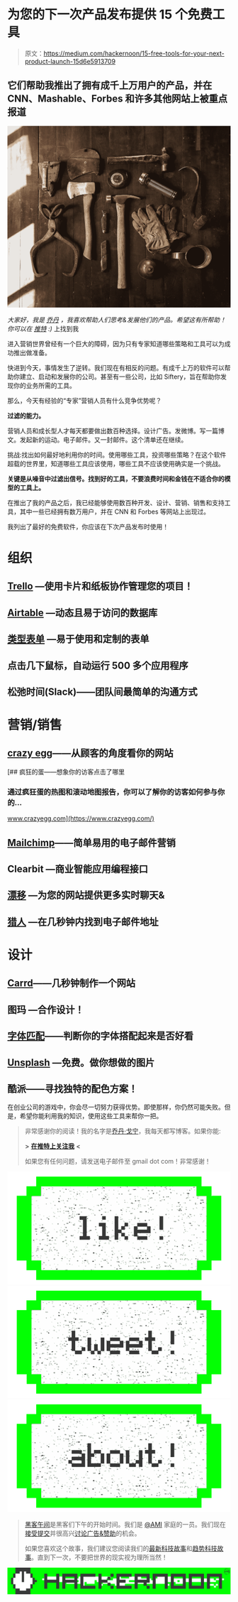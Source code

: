 # 为您的下一次产品发布提供 15 个免费工具

> 原文：<https://medium.com/hackernoon/15-free-tools-for-your-next-product-launch-15d6e5913709>

## 它们帮助我推出了拥有成千上万用户的产品，并在 CNN、Mashable、Forbes 和许多其他网站上被重点报道

![](img/315477ac7954236294b9f67392c4f2ff.png)

*大家好，我是* [*乔丹*](http://www.jordangonen.com/) *，我喜欢帮助人们思考&发展他们的产品。希望这有所帮助！你可以在* [*推特*](https://twitter.com/jrdngonen) *:)* 上找到我

进入营销世界曾经有一个巨大的障碍，因为只有专家知道哪些策略和工具可以为成功推出做准备。

快进到今天，事情发生了逆转。我们现在有相反的问题。有成千上万的软件可以帮助你建立、启动和发展你的公司。甚至有一些公司，比如 Siftery，旨在帮助你发现你的业务所需的工具。

那么，今天有经验的“专家”营销人员有什么竞争优势呢？

**过滤的能力。**

营销人员和成长型人才每天都要做出数百种选择。设计广告。发微博。写一篇博文。发起新的运动。电子邮件。又一封邮件。这个清单还在继续。

挑战:找出如何最好地利用你的时间。使用哪些工具，投资哪些策略？在这个软件超载的世界里，知道哪些工具应该使用，哪些工具不应该使用确实是一个挑战。

**关键是从噪音中过滤出信号。找到好的工具，不要浪费时间和金钱在不适合你的模型的工具上。**

在推出了我的产品之后，我已经能够使用数百种开发、设计、营销、销售和支持工具，其中一些已经拥有数万用户，并在 CNN 和 Forbes 等网站上出现过。

我列出了最好的免费软件，你应该在下次产品发布时使用！

# 组织

## [Trello](https://trello.com/) —使用卡片和纸板协作管理您的项目！

## [Airtable](https://airtable.com/) —动态且易于访问的数据库

## [类型表单](http://typeform.com) —易于使用和定制的表单

## 点击几下鼠标，自动运行 500 多个应用程序

## 松弛时间(Slack)——团队间最简单的沟通方式

# 营销/销售

## [crazy egg](https://www.crazyegg.com/)——从顾客的角度看你的网站

 [## 疯狂的蛋——想象你的访客点击了哪里

### 通过疯狂蛋的热图和滚动地图报告，你可以了解你的访客如何参与你的…

www.crazyegg.com](https://www.crazyegg.com/) 

## [Mailchimp](https://mailchimp.com/)——简单易用的电子邮件营销

## Clearbit —商业智能应用编程接口

## [漂移](https://www.drift.com/) —为您的网站提供更多实时聊天&

## [猎人](https://hunter.io/) —在几秒钟内找到电子邮件地址

# 设计

## [Carrd](https://carrd.co/)——几秒钟制作一个网站

## 图玛 —合作设计！

## [字体匹配](http://www.fontfit.com/)——判断你的字体搭配起来是否好看

## [Unsplash](https://unsplash.com/) —免费。做你想做的图片

## 酷派——寻找独特的配色方案！

在创业公司的游戏中，你会尽一切努力获得优势。即使那样，你仍然可能失败。但是，希望你能利用我的知识，使用这些工具来帮你一把。

> 非常感谢你的阅读！我的名字是[乔丹·戈宁](http://www.jordangonen.com/)，我每天都写博客。如果你能:
> 
> **>** [**在推特上关注我**](https://twitter.com/jrdngonen) **<**
> 
> 如果您有任何问题，请发送电子邮件至 gmail dot com！非常感谢！

[![](img/50ef4044ecd4e250b5d50f368b775d38.png)](http://bit.ly/HackernoonFB)[![](img/979d9a46439d5aebbdcdca574e21dc81.png)](https://goo.gl/k7XYbx)[![](img/2930ba6bd2c12218fdbbf7e02c8746ff.png)](https://goo.gl/4ofytp)

> [黑客午间](http://bit.ly/Hackernoon)是黑客们下午的开始时间。我们是 [@AMI](http://bit.ly/atAMIatAMI) 家庭的一员。我们现在[接受提交](http://bit.ly/hackernoonsubmission)并很高兴[讨论广告&赞助](mailto:partners@amipublications.com)的机会。
> 
> 如果您喜欢这个故事，我们建议您阅读我们的[最新科技故事](http://bit.ly/hackernoonlatestt)和[趋势科技故事](https://hackernoon.com/trending)。直到下一次，不要把世界的现实视为理所当然！

![](img/be0ca55ba73a573dce11effb2ee80d56.png)